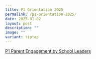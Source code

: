 ```yaml
---
title: P1 Orientation 2025
permalink: /p1-orientation-2025/
date: 2025-01-02
layout: post
description: ""
image: ""
variant: tiptap
---
```

<p><a href="/files/P1 Orientation 2025/2025_NBPS_P1_Parent_Engagement_by_School_Leaders.pdf" rel="noopener nofollow" target="_blank">P1 Parent Engagement by School Leaders</a>
</p>